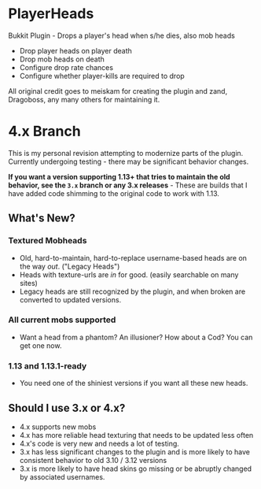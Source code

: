 # PlayerHeads
Bukkit Plugin - Drops a player's head when s/he dies, also mob heads
* Drop player heads on player death
* Drop mob heads on death
* Configure drop rate chances
* Configure whether player-kills are required to drop

All original credit goes to meiskam for creating the plugin and zand, Dragoboss, any many others for maintaining it.

# 4.x Branch
This is my personal revision attempting to modernize parts of the plugin.  Currently undergoing testing - there may be significant behavior changes.


**If you want a version supporting 1.13+ that tries to maintain the old behavior, see the `3.x` branch or any 3.x releases** - These are builds that I have added code shimming to the original code to work with 1.13.


## What's New?
### Textured Mobheads
* Old, hard-to-maintain, hard-to-replace username-based heads are on the way *out*. ("Legacy Heads")
* Heads with texture-urls are *in* for good. (easily searchable on many sites)
* Legacy heads are still recognized by the plugin, and when broken are converted to updated versions.
### All current mobs supported
* Want a head from a phantom? An illusioner? How about a Cod? You can get one now.
### 1.13 and 1.13.1-ready
* You need one of the shiniest versions if you want all these new heads.

## Should I use 3.x or 4.x?
* 4.x supports new mobs
* 4.x has more reliable head texturing that needs to be updated less often
* 4.x's code is very new and needs a lot of testing.
* 3.x has less significant changes to the plugin and is more likely to have consistent behavior to old 3.10 / 3.12 versions
* 3.x is more likely to have head skins go missing or be abruptly changed by associated usernames.
